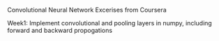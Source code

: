 Convolutional Neural Network Excerises from Coursera

Week1: Implement convolutional and pooling layers in numpy, including forward and backward propogations
